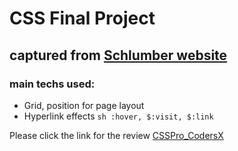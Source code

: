 # CSS Final Project
## captured from [Schlumber website](https://www.slb.com/)
### main techs used:
- Grid, position for page layout
- Hyperlink effects ```sh :hover, $:visit, $:link ```

Please click the link for the review [CSSPro_CodersX](https://procss-codersx.web.app/)